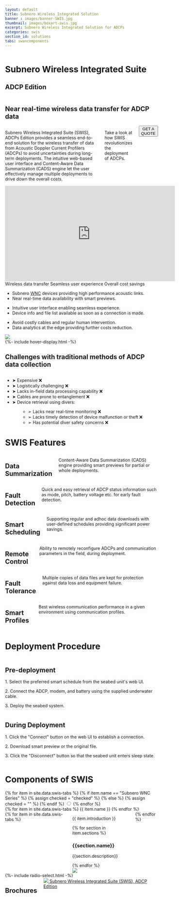 ```yaml
---
layout: default
title: Subnero Wireless Integrated Solution
banner : images/banner-SWIS.jpg
thumbnail: images/boxart-swis.jpg
excerpt: Subnero Wireless Integrated Solution for ADCPs
categories: swis
section_id: solutions
tabs: swancomponents
---
```


<div class='full tall swan' style='background-image: url({{site.baseurl}}/{{page.banner}});'>
  <div class='swan-overlay'></div>
    <div class='large-12 columns'>
      <div class='banner-heading'>
        <h1 class='banner-text'>
          <span class='orange'>S</span>ubnero <span class='orange'>W</span>ireless <span class='orange'>I</span>ntegrated <span class='orange'>S</span>uite</h1>
        <h2 class='banner-sub-heading'>ADCP Edition</h2>
      </div>
    </div>
</div>
<div class='four spacing'></div>
<div class='row row-width row-padding-bottom'>
  <div class='large-12 columns swan-flex-col row-padding-bottom'>
    <h2 class='centered-text'>Near real-time wireless data transfer for ADCP data</h2>
  </div>
  <div class='large-4 columns swan-flex-col'>
    <p>Subnero Wireless Integrated Suite (<span class='swan-highlight'>SWIS</span>), ADCPs Edition provides a seamless end-to-end solution for the wireless transfer of data from Acoustic Doppler Current Profilers (ADCPs) to avoid uncertainties during long-term deployments. The intuitive web-based user interface and Content-Aware Data Summarization (CADS) engine let the user effectively manage multiple deployments to drive down the overall costs.</p>
    <p>Take a look at how <span class='swan-highlight'>SWIS</span> revolutionizes the deployment of ADCPs.</p>
    <div>
    <a href="mailto:sales@subnero.com" class='centered-text hOXnHC'><button class="button-outline">GET A QUOTE</button></a>
    </div>
  </div>
  <div class='large-8 columns'>
    <div class="flex-video swan-video">
      <iframe width="560" height="315" src="https://www.youtube.com/embed/xQ3nxZIUz2s" title="YouTube video player" frameborder="0" allow="accelerometer; autoplay; clipboard-write; encrypted-media; gyroscope; picture-in-picture" allowfullscreen></iframe>
    </div>
  </div>
</div>
<div class='bg-grey'>
  <div class='accordion-row'>
    <div class='large-1 columns'></div>
    <div class='large-5 columns'>
      <div class='accordion-container'>
        <div class='accordion-tab'>
          <label class="accordion-label hover-active" id='accordion-label-1' for="rad1">Wireless data transfer</label>
          <label class="accordion-label" for="rad2" id='accordion-label-2' >Seamless user experience</label>
          <label class="accordion-label" for="rad3" id='accordion-label-3' >Overall cost savings</label>
          <div class="accordion-content">
            <div class='content-1'>
              <ul>
                <li>Subnero <a target="_blank" href='{{site.baseurl}}/products/modem'>WNC</a> devices providing high performance acoustic links.</li>
                <li>Near real-time data availability with smart previews.</li>
              </ul>
            </div>
            <div class='content-2'>
              <ul>
                <li>Intuitive user interface enabling seamless experience.</li>
                <li>Device info and file list available as soon as a connection is made.</li>
              </ul>
            </div>
            <div class='content-3'>
              <ul>
                <li>Avoid costly cables and regular human intervention.</li>
                <li>Data analytics at the edge providing further costs reduction.</li>
              </ul>
            </div>
          </div>
        </div>
      </div>
    </div>
    <div class='large-6 columns container accordion-img'>
      <img src='{{site.baseurl}}/images/adcp-deploy.jpg'>
    </div>
  </div>
</div>
{%- include hover-display.html -%}
<div class='row-padding-bottom'></div>
<div class='row accordion-row row-width row-padding-bottom'>
  <div class='large-6 columns'>
    <div class='accordion-container row-item'>
      <h2>Challenges with traditional methods of ADCP data collection</h2>
      </div>
  </div>
  <div class='row-item '>
    <ul class='item-list list-border'>
      <li>&#x27A4; Expensive &#10060;</li>
      <li>&#x27A4; Logistically challenging &#10060;</li>
      <li>&#x27A4; Lacks in-field data processing capability &#10060;</li>
      <li>&#x27A4; Cables are prone to entanglement &#10060;</li>
      <li>&#x27A4; Device retrieval using divers:</li>
      <ul class='item-list'>
        <li style="margin-left:2em">&#x27A2; Lacks near real-time monitoring &#10060;</li>
        <li style="margin-left:2em">&#x27A2; Lacks timely detection of device malfunction or theft &#10060;</li>
        <li style="margin-left:2em">&#x27A2; Has potential diver safety concerns &#10060;</li>
      </ul>
    </ul>
  </div>
</div>
<div class='bg-grey'>
  <div class='row row-padding-bottom'>
    <h1 class='section-heading'>SWIS Features</h1>
  </div>
  <div class='container row row-width row-padding-bottom'>
    <div class='large-4 columns swan-flex-col row-width row-padding-bottom'>
      <div class='section-sub-heading'>
        <i class='fa fa-eye'></i>
        <h2>Data Summarization</h2>
      </div>
      <p class='auto-margin'>Content-Aware Data Summarization (CADS) engine providing smart previews for partial or whole deployments.</p>
    </div>
    <div class='large-4 columns swan-flex-col row-width row-padding-bottom'>
      <div class='section-sub-heading'>
        <i class='fa fa-search-location'></i>
        <h2>Fault Detection</h2>
      </div>
      <p class='auto-margin'>Quick and easy retrieval of ADCP status information such as mode, pitch, battery voltage etc. for early fault detection.</p>
    </div>
    <div class='large-4 columns swan-flex-col row-width row-padding-bottom'>
      <div class='section-sub-heading'>
        <i class="fa fa-calendar"></i>
        <h2>Smart Scheduling</h2>
      </div>
      <p class='auto-margin'>Supporting regular and adhoc data downloads with user-defined schedules providing significant power savings.</p>
    </div>
    <div class='large-4 columns swan-flex-col row-width row-padding-bottom'>
      <div class='section-sub-heading'>
        <i class='fa fa-gamepad'></i>
        <h2>Remote Control</h2>
      </div>
      <p class='auto-margin'>Ability to remotely reconfigure ADCPs and communication parameters in the field, during deployment.</p>
    </div>
    <div class='large-4 columns swan-flex-col row-width row-padding-bottom'>
      <div class='section-sub-heading'>
        <i class='fa fa-exclamation-triangle'></i>
        <h2>Fault Tolerance</h2>
      </div>
      <p class='auto-margin'>Multiple copies of data files are kept for protection against data loss and equipment failure.</p>
    </div>
    <div class='large-4 columns swan-flex-col row-width row-padding-bottom'>
      <div class='section-sub-heading'>
        <i class='fa fa-wifi'></i>
        <h2>Smart Profiles</h2>
      </div>
      <p class='auto-margin'>Best wireless communication performance in a given environment using communication profiles.</p>
    </div>
  </div>
  <div class='row-padding-bottom'></div>
</div>
<!-- Deployment Procedure -->
<div style='background-image: url({{site.baseurl}}/images/swis-second-banner.jpg);'>
  <div class='swan-position'>
    <div class="swan-overlay"></div>
    <div class='row accordion-row swan-position'>
      <h1 class='section-heading bg-white heading-padding'>Deployment Procedure</h1>
    </div>
    <div class='row row-width row-padding-bottom'>
      <div class='large-6 columns'>
        <div class='swan-flex-col bg-white card-content'>
          <h2>Pre-deployment</h2>
          <p>1. Select the preferred smart schedule from the seabed unit's web UI.</p>
          <p>2. Connect the ADCP, modem, and battery using the supplied underwater cable.</p>
          <p>3. Deploy the seabed system.</p>
        </div>
      </div>
      <div class='large-6 columns'>
        <div class='swan-flex-col bg-white card-content'>
          <h2>During Deployment</h2>
          <p>1. Click the "Connect" button on the web UI to establish a connection.</p>
          <p>2. Download smart preview or the original file.</p>
          <p>3. Click the "Disconnect" button so that the seabed unit enters sleep state.</p>
        </div>
      </div>
    </div>
  </div>
</div>
<div class='bg-grey'>
  <div class='row'>
    <h1 class='section-heading'>Components of SWIS</h1>
  </div>
  {% for item in site.data.swis-tabs %}
      {% if item.name ==  "Subnero WNC Series" %}
          {% assign checked = "checked" %}
      {% else %}
          {% assign checked = "" %}
      {% endif %}
  <input id="{{ item.input_id }}" name='tab-control' type='radio' class='radio' {{checked}}>
  {% endfor %}
    <div class='row row-width type-container bg-grey'>
      {% for item in site.data.swis-tabs %}
          <label class='type-item' id="{{ item.id }}" for="{{ item.input_id }}">{{ item.name }}</label>
      {% endfor %}
    </div>
  <div class="tab-panels">
    <div class='row features-row'>
      <div class='large-12 columns'>
      {% for item in site.data.swis-tabs %}
      <div id='{{item.panel_id}}' class='tab-panel'>
        <div class='bg-grey'>
          <div class='row row-width section-margin'>
            <div class='large-6 columns'>
              <div class='swan-flex-col'>
                <p> {{ item.introduction }}</p>
                {% for section in item.sections %}
                <div class='section-sub-heading'>
                  <i class='fa fa-{{ section.icon }}'></i>
                    <h3>{{section.name}}</h3>
                </div>
                <p>{{section.description}}</p>
                {% endfor %}
              </div>
            </div>
            <div class='large-5 columns'>
              <img src="{{site.baseurl}}/{{item.thumbnail}}">
            </div>
          </div>
        </div>
      </div>
      {% endfor %}
    </div>
    </div>
  </div>
</div>
{%- include radio-select.html -%}
<div class='bg-white'>
  <div class='row row-padding-bottom'>
  </div>
  <div class='row row-width row-padding-bottom'>
    <div class='large-12 columns swan-flex-col'>
      <h2>Brochures</h2>
      <div class="brochure-container">
        <a href="{{site.baseurl}}/brochures/SWAN-Brochure.pdf" target="_blank" class='brochure-margin'>
          <img class="brochure-thumb" src="{{site.baseurl}}/brochures/swis-adcp-thumbnail.jpg">
        </a>
        <a href="{{site.baseurl}}/brochures/SWIS-ADCP-Edition.pdf" target="_blank">Subnero Wireless Integrated Suite (SWIS), ADCP Edition</a>
      </div>
    </div>
  </div>
</div>